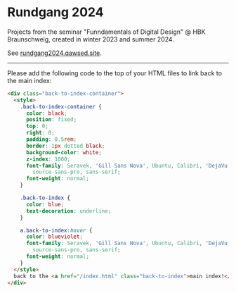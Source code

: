 # Rundgang 2024

Projects from the seminar "Funndamentals of Digital Design" @ HBK Braunschweig, created in winter 2023 and summer 2024.

See [rundgang2024.qawsed.site](https://rundgang2024.qawsed.site/).

---

Please add the following code to the top of your HTML files to link back to the main index:

```html
<div class="back-to-index-container">
  <style>
    .back-to-index-container {
      color: black;
      position: fixed;
      top: 0;
      right: 0;
      padding: 0.5rem;
      border: 1px dotted black;
      background-color: white;
      z-index: 1000;
      font-family: Seravek, 'Gill Sans Nova', Ubuntu, Calibri, 'DejaVu Sans',
        source-sans-pro, sans-serif;
      font-weight: normal;
    }

    .back-to-index {
      color: blue;
      text-decoration: underline;
    }

    a.back-to-index:hover {
      color: blueviolet;
      font-family: Seravek, 'Gill Sans Nova', Ubuntu, Calibri, 'DejaVu Sans',
        source-sans-pro, sans-serif;
      font-weight: normal;
    }
  </style>
  back to the <a href="/index.html" class="back-to-index">main index!</a>
</div>
```
